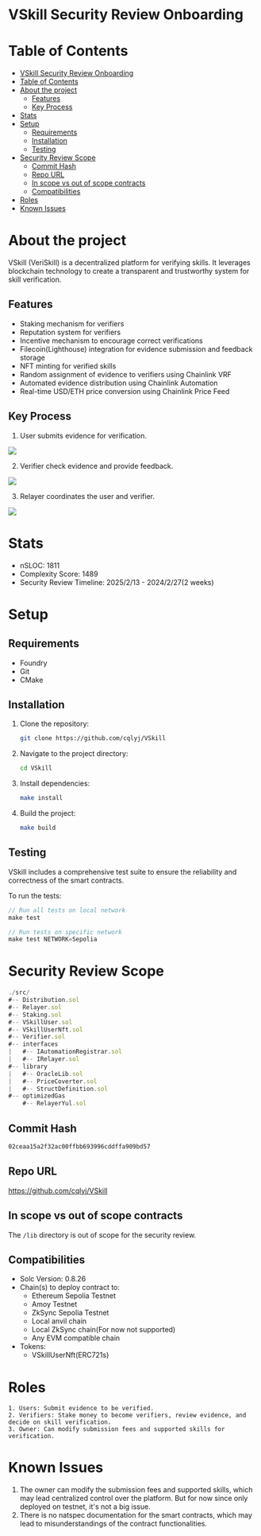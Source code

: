 # VSkill Security Review Onboarding

# Table of Contents

- [VSkill Security Review Onboarding](#vskill-security-review-onboarding)
- [Table of Contents](#table-of-contents)
- [About the project](#about-the-project)
  - [Features](#features)
  - [Key Process](#key-process)
- [Stats](#stats)
- [Setup](#setup)
  - [Requirements](#requirements)
  - [Installation](#installation)
  - [Testing](#testing)
- [Security Review Scope](#security-review-scope)
  - [Commit Hash](#commit-hash)
  - [Repo URL](#repo-url)
  - [In scope vs out of scope contracts](#in-scope-vs-out-of-scope-contracts)
  - [Compatibilities](#compatibilities)
- [Roles](#roles)
- [Known Issues](#known-issues)

# About the project

VSkill (VeriSkill) is a decentralized platform for verifying skills. It leverages blockchain technology to create a transparent and trustworthy system for skill verification.

## Features

- Staking mechanism for verifiers
- Reputation system for verifiers
- Incentive mechanism to encourage correct verifications
- Filecoin(Lighthouse) integration for evidence submission and feedback storage
- NFT minting for verified skills
- Random assignment of evidence to verifiers using Chainlink VRF
- Automated evidence distribution using Chainlink Automation
- Real-time USD/ETH price conversion using Chainlink Price Feed

## Key Process

1. User submits evidence for verification.

<img src="../../../image/user-submit-evidence.svg">

2. Verifier check evidence and provide feedback.

<img src="../../../image/verifier-check-evidence-and-provide-feedback.svg">

3. Relayer coordinates the user and verifier.

<img src="../../../image/relayer-coordinates-user-and-verifier.svg">

# Stats

- nSLOC: 1811
- Complexity Score: 1489
- Security Review Timeline: 2025/2/13 - 2024/2/27(2 weeks)

# Setup

## Requirements

- Foundry
- Git
- CMake

## Installation

1. Clone the repository:
   ```bash
   git clone https://github.com/cqlyj/VSkill
   ```
2. Navigate to the project directory:
   ```bash
   cd VSkill
   ```
3. Install dependencies:
   ```bash
   make install
   ```
4. Build the project:
   ```bash
   make build
   ```

## Testing

VSkill includes a comprehensive test suite to ensure the reliability and correctness of the smart contracts.

To run the tests:

```javascript
// Run all tests on local network
make test

// Run tests on specific network
make test NETWORK=Sepolia
```

# Security Review Scope

```javascript
./src/
#-- Distribution.sol
#-- Relayer.sol
#-- Staking.sol
#-- VSkillUser.sol
#-- VSkillUserNft.sol
#-- Verifier.sol
#-- interfaces
|   #-- IAutomationRegistrar.sol
|   #-- IRelayer.sol
#-- library
|   #-- OracleLib.sol
|   #-- PriceCoverter.sol
|   #-- StructDefinition.sol
#-- optimizedGas
    #-- RelayerYul.sol
```

## Commit Hash

```bash
02ceaa15a2f32ac00ffbb693996cddffa909bd57
```

## Repo URL

https://github.com/cqlyj/VSkill

## In scope vs out of scope contracts

The `/lib` directory is out of scope for the security review.

## Compatibilities

- Solc Version: 0.8.26
- Chain(s) to deploy contract to:
  - Ethereum Sepolia Testnet
  - Amoy Testnet
  - ZkSync Sepolia Testnet
  - Local anvil chain
  - Local ZkSync chain(For now not supported)
  - Any EVM compatible chain
- Tokens:
  - VSkillUserNft(ERC721s)

# Roles

```
1. Users: Submit evidence to be verified.
2. Verifiers: Stake money to become verifiers, review evidence, and decide on skill verification.
3. Owner: Can modify submission fees and supported skills for verification.
```

# Known Issues

1. The owner can modify the submission fees and supported skills, which may lead centralized control over the platform. But for now since only deployed on testnet, it's not a big issue.
2. There is no natspec documentation for the smart contracts, which may lead to misunderstandings of the contract functionalities.
